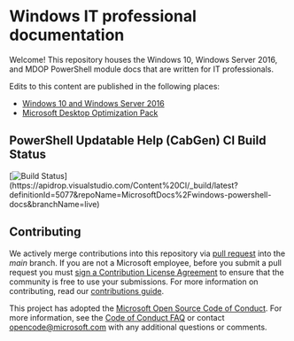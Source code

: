 # Windows IT professional documentation

Welcome! This repository houses the Windows 10, Windows Server 2016, and MDOP PowerShell module docs that are written for IT professionals.

Edits to this content are published in the following places:

- [Windows 10 and Windows Server 2016](https://docs.microsoft.com/powershell/windows/get-started?view=win10-ps)
- [Microsoft Desktop Optimization Pack](https://docs.microsoft.com/powershell/mdop/get-started?view=win-mdop2-ps) 

## PowerShell Updatable Help (CabGen) CI Build Status

[![Build Status](https://apidrop.visualstudio.com/Content%20CI/_apis/build/status/PROD/CabGen(PowerShell_Updatable_Help)/GitHub_MicrosoftDocs_windows-powershell-docs/46a32786-a1f6-1250-e1e1-2a4554025dc9_cabgen_Publish-Updatable-Help?repoName=MicrosoftDocs%2Fwindows-powershell-docs&branchName=live)](https://apidrop.visualstudio.com/Content%20CI/_build/latest?definitionId=5077&repoName=MicrosoftDocs%2Fwindows-powershell-docs&branchName=live)

## Contributing

We actively merge contributions into this repository via [pull request](https://help.github.com/articles/using-pull-requests/) into the *main* branch. 
If you are not a Microsoft employee, before you submit a pull request you must [sign a Contribution License Agreement](https://cla.microsoft.com/) to ensure that the community is free to use your submissions.
For more information on contributing, read our [contributions guide](CONTRIBUTING.md).


This project has adopted the [Microsoft Open Source Code of Conduct](https://opensource.microsoft.com/codeofconduct/). For more information, see the [Code of Conduct FAQ](https://opensource.microsoft.com/codeofconduct/faq/) or contact [opencode@microsoft.com](mailto:opencode@microsoft.com) with any additional questions or comments.
